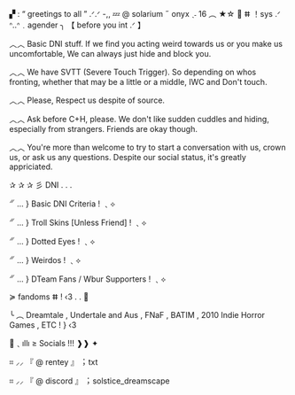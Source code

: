 ▞ : “ greetings to all ” .ᐟ.ᐟ -,, 💤
@ solarium ˶ onyx ˎ˗ 16 ︵ ★☆
💫 ⵌ ！sys .ᐟ ᐢ..ᐢ﹒agender ╮
【 before you int .ᐟ 】

︿︿ Basic DNI stuff. If we find you acting weird towards us or you make us uncomfortable, We can always just hide and block you.

︿︿ We have SVTT (Severe Touch Trigger). So depending on whos fronting, whether that may be a little or a middle, IWC and Don't touch.

︿︿ Please, Respect us despite of source.

︿︿ Ask before C+H, please. We don't like sudden cuddles and hiding, especially from strangers. Friends are okay though.

︿︿ You're more than welcome to try to start a conversation with us, crown us, or ask us any questions. Despite our social status, it's greatly appriciated.

✰ ✰ ✰ 彡 DNI . . .

𝄓 ... } Basic DNI Criteria ! ﹑⟡

𝄓 ... } Troll Skins [Unless Friend] ! ﹑⟡

𝄓 ... } Dotted Eyes ! ﹑⟡

𝄓 ... } Weirdos ! ﹑⟡

𝄓 ... } DTeam Fans / Wbur Supporters ! ﹑⟡

≽ fandoms ⵌ ! ‹3 . . 🎈

╰ ︵ Dreamtale  ,  Undertale and Aus  ,  FNaF , BATIM , 2010 Indie Horror Games , ETC ! } ‹3

📼﹑ıllı ≥ Socials !!! ❱❱ ✦

⌗ ⸝⸝ 『 @ rentey 』︔︉ txt

⌗ ⸝⸝ 『 @ discord 』︔︉ solstice_dreamscape
